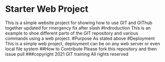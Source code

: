 # Starter Web Project
This is a simple website project for showing how to use GIT and GIThub together updated for rmergency fix after slash
#Indroduction
This is an example to shoe different parts of the GIT repository and various commands using a web project.
#Purpose
As stated above
#Deployment
This is a simple web project, deployment can be on any web server or even local file system
##How to Contribute
Please fork this repository and then issue pull
###copyright 
2021 GIT training All rights reserved